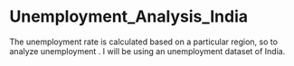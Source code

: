 # Unemployment_Analysis_India
The unemployment rate is calculated based on a particular region, so to analyze unemployment .
I will be using an unemployment dataset of India. 
